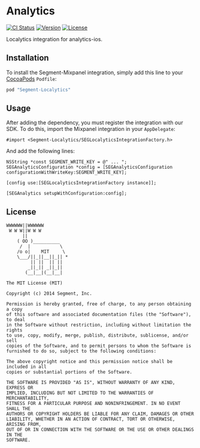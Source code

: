 # Analytics

[![CI Status](http://img.shields.io/travis/segment-integrations/analytics-ios-integration-localytics.svg?style=flat)](https://travis-ci.org/segment-integrations/analytics-ios-integration-localytics)
[![Version](https://img.shields.io/cocoapods/v/Segment-Localytics.svg?style=flat)](http://cocoapods.org/pods/Segment-Localytics)
[![License](https://img.shields.io/cocoapods/l/Segment-Localytics.svg?style=flat)](http://cocoapods.org/pods/Segment-Localytics)

Localytics integration for analytics-ios.

## Installation

To install the Segment-Mixpanel integration, simply add this line to your [CocoaPods](http://cocoapods.org) `Podfile`:

```ruby
pod "Segment-Localytics"
```

## Usage

After adding the dependency, you must register the integration with our SDK.  To do this, import the Mixpanel integration in your `AppDelegate`:

```
#import <Segment-Localytics/SEGLocalyticsIntegrationFactory.h>
```

And add the following lines:

```
NSString *const SEGMENT_WRITE_KEY = @" ... ";
SEGAnalyticsConfiguration *config = [SEGAnalyticsConfiguration configurationWithWriteKey:SEGMENT_WRITE_KEY];

[config use:[SEGLocalyticsIntegrationFactory instance]];

[SEGAnalytics setupWithConfiguration:config];

```

## License

```
WWWWWW||WWWWWW
 W W W||W W W
      ||
    ( OO )__________
     /  |           \
    /o o|    MIT     \
    \___/||_||__||_|| *
         || ||  || ||
        _||_|| _||_||
       (__|__|(__|__|

The MIT License (MIT)

Copyright (c) 2014 Segment, Inc.

Permission is hereby granted, free of charge, to any person obtaining a copy
of this software and associated documentation files (the "Software"), to deal
in the Software without restriction, including without limitation the rights
to use, copy, modify, merge, publish, distribute, sublicense, and/or sell
copies of the Software, and to permit persons to whom the Software is
furnished to do so, subject to the following conditions:

The above copyright notice and this permission notice shall be included in all
copies or substantial portions of the Software.

THE SOFTWARE IS PROVIDED "AS IS", WITHOUT WARRANTY OF ANY KIND, EXPRESS OR
IMPLIED, INCLUDING BUT NOT LIMITED TO THE WARRANTIES OF MERCHANTABILITY,
FITNESS FOR A PARTICULAR PURPOSE AND NONINFRINGEMENT. IN NO EVENT SHALL THE
AUTHORS OR COPYRIGHT HOLDERS BE LIABLE FOR ANY CLAIM, DAMAGES OR OTHER
LIABILITY, WHETHER IN AN ACTION OF CONTRACT, TORT OR OTHERWISE, ARISING FROM,
OUT OF OR IN CONNECTION WITH THE SOFTWARE OR THE USE OR OTHER DEALINGS IN THE
SOFTWARE.
```
